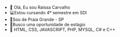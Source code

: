 - 👋 Olá, Eu sou Raissa Carvalho
-  💻Estou cursando 4º semestre em SDI
-  📍Sou de Praia Grande - SP
-  👔Busco uma oportunidade de estágio 
- 🧠 HTML, CSS, JAVASCRIPT, PHP, MYSQL, C# e C++

<!---
RaissaCar/RaissaCar is a ✨ special ✨ repository because its `README.md` (this file) appears on your GitHub profile.
You can click the Preview link to take a look at your changes.
--->

